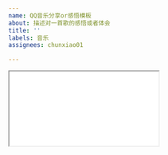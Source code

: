 ```yaml
---
name: QQ音乐分享or感悟模板
about: 描述对一首歌的感悟或者体会
title: ''
labels: 音乐
assignees: chunxiao01

---
```


<!--可以写写描述文字-->



<iframe class="musicplayer" src="./plugin/music/music.html?

 id=     【QQ音乐ID】  

 &platform=Q
"></iframe>
